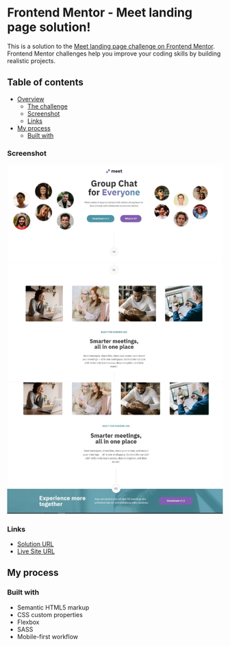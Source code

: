 # Frontend Mentor - Meet landing page solution!

This is a solution to the [Meet landing page challenge on Frontend Mentor](https://www.frontendmentor.io/challenges/meet-landing-page-rbTDS6OUR). Frontend Mentor challenges help you improve your coding skills by building realistic projects. 

## Table of contents

- [Overview](#overview)
  - [The challenge](#the-challenge)
  - [Screenshot](#screenshot)
  - [Links](#links)
- [My process](#my-process)
  - [Built with](#built-with)

### Screenshot
![](./screenshot1.jpg)
![](./screenshot2.jpg)
![](./screenshot3.jpg)

### Links

- [Solution URL](https://github.com/mriyaz/Meet-landing-page-challenge)
- [Live Site URL](https://mriyaz.github.io/Meet-landing-page-challenge/)

## My process

### Built with

- Semantic HTML5 markup
- CSS custom properties
- Flexbox
- SASS
- Mobile-first workflow
